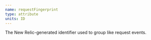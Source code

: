 ```yaml
---
name: requestFingerprint
type: attribute
units: ID
---
```


The New Relic-generated identifier used to group like request events.